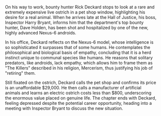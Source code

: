 On his way to work, bounty hunter Rick Deckard stops to look at a rare and extremely expensive live ostrich in a pet shop window, highlighting his desire for a real animal. When he arrives late at the Hall of Justice, his boss, Inspector Harry Bryant, informs him that the department's top bounty hunter, Dave Holden, has been shot and hospitalized by one of the new, highly advanced Nexus-6 androids.

In his office, Deckard reflects on the Nexus-6 model, whose intelligence is so sophisticated it surpasses that of some humans. He contemplates the philosophical and biological basis of empathy, concluding that it is a herd instinct unique to communal species like humans. He reasons that solitary predators, like androids, lack empathy, which allows him to frame them as "The Killers" described in his religion, Mercerism, thus justifying his job of "retiring" them.

Still fixated on the ostrich, Deckard calls the pet shop and confirms its price is an unaffordable $29,000. He then calls a manufacturer of artificial animals and learns an electric ostrich costs less than $800, underscoring the enormous value placed on genuine life. The chapter ends with Deckard, feeling depressed despite the potential career opportunity, heading into a meeting with Inspector Bryant to discuss the new situation.